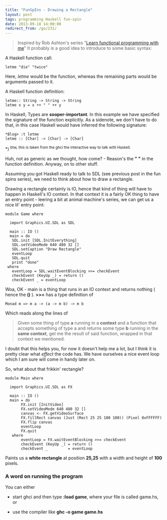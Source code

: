 ```yaml
---
title: "FunSpIns - Drawing a Rectangle"
layout: post
tags: programming Haskell fun-spin
date: 2013-09-18 14:00:00
redirect_from: /go/231/
---
```


> Inspired by Rob Ashton's series "[Learn functional programming with me][1]"
It probably *is* a good idea to introduce to some basic syntax:

A Haskell function call:

    letme "die" "twice"

Here, *letme* would be the function, whereas the remaining parts would be arguments passed to it.

A Haskell function definition:

    letme:: String -> String -> String
    letme x y = x ++ " " ++ y

In Haskell, Types are **sooper-important**. In this example we have specified the signature of the function explicitly. 
As a sidenote, we don't have to do that, in this case Haskell would have inferred the following signature:

    *Blog> :t letme
    letme :: [Char] -> [Char] -> [Char]

*) <sup>btw, this is taken from the ghci the interactive way to talk with Haskell.</sup>

Huh, not as generic as we thought, how come? - Reason's the **" "** in the function definition. Anyway, on to other stuff.


Assuming you got Haskell ready to talk to SDL (see previous post in the fun spins series), we need to think about how to draw a rectangle.

Drawing a rectangle certainly is IO, hence that kind of thing will have to happen in Haskell's IO context. In that context it is a fairly OK thing
to have an entry point - leering a bit at animal machine's series, we can get us a nice lil' entry point:

    module Game where
    
      import Graphics.UI.SDL as SDL
    
      main :: IO ()
      main = do
       SDL.init [SDL.InitEverything]
       SDL.setVideoMode 640 480 32 []
       SDL.setCaption "Draw Rectangle"
       eventLoop
       SDL.quit
       print "done"
     where
       eventLoop = SDL.waitEventBlocking >>= checkEvent
       checkEvent (KeyUp _) = return ()
       checkEvent _ = eventLoop
 
Woa, OK - main is a thing that runs in an IO context and returns nothing ( hence the **()** ). 
**>>=** has a type definition of

    Monad m => m a -> (a -> m b) -> m b

Which reads along the lines of

> Given some thing of type **a** running in a **context** and a function that accepts something of type a and returns some type **b** running in the **same context**, get me the result of said function, wrapped in that context we mentioned.


I doubt that this helps you, for now it doesn't help me a lot, but I think it is pretty clear what *effect* the code has. We have ourselves a nice event loop which I am sure will come in handy later on. 

So, what about that frikkin' rectangle?

	module Main where
	
	  import Graphics.UI.SDL as FX
	
	  main :: IO ()
	  main = do
	       FX.init [InitVideo]
	       FX.setVideoMode 640 480 32 []
	       canvas <- FX.getVideoSurface
	       FX.fillRect canvas (Just (Rect 25 25 100 100)) (Pixel 0xFFFFFF)
	       FX.flip canvas
	       eventLoop
	       FX.quit
	   where
	       eventLoop = FX.waitEventBlocking >>= checkEvent
	       checkEvent (KeyUp _) = return ()
	       checkEvent _         = eventLoop

Paints us a **white rectangle** at position **25,25** with a width and height of **100** pixels.

### A word on running the program

You can either

* start ghci and then type **:load game**, where your file is called game.hs, or 
* use the compiler like **ghc -o game game.hs** 


  [1]: http://codeofrob.com/entries/learn-functional-programming-with-me---drawing-a-square.html